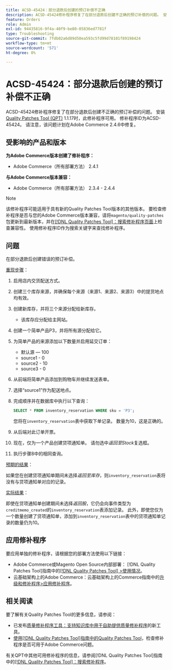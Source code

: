 ```yaml
---
title: ACSD-45424：部分退款后创建的预订补偿不正确
description: ACSD-45424修补程序修复了在部分退款后创建不正确的预订补偿的问题。 安装[Quality Patches Tool (QPT)](https://experienceleague.adobe.com/en/docs/commerce-operations/tools/quality-patches-tool/quality-patches-tool-to-self-serve-quality-patches) 1.1.17后，即可使用此修补程序。 修补程序ID为ACSD-45424。 请注意，该问题计划在Adobe Commerce 2.4.6中修复。
feature: Orders
role: Admin
exl-id: 94435816-9f4a-40f9-be80-05836ed7781f
type: Troubleshooting
source-git-commit: 7fdb02a6d89d50ea593c5fd99d78101f89198424
workflow-type: tm+mt
source-wordcount: '571'
ht-degree: 0%

---
```


# ACSD-45424：部分退款后创建的预订补偿不正确

ACSD-45424修补程序修复了在部分退款后创建不正确的预订补偿的问题。 安装[Quality Patches Tool (QPT)](https://experienceleague.adobe.com/en/docs/commerce-operations/tools/quality-patches-tool/quality-patches-tool-to-self-serve-quality-patches) 1.1.17时，此修补程序可用。 修补程序ID为ACSD-45424。 请注意，该问题计划在Adobe Commerce 2.4.6中修复。

## 受影响的产品和版本

**为Adobe Commerce版本创建了修补程序：**

* Adobe Commerce（所有部署方法） 2.4.1

**与Adobe Commerce版本兼容：**

* Adobe Commerce（所有部署方法） 2.3.4 - 2.4.4

>[!NOTE]
>
>该修补程序可能适用于具有新的Quality Patches Tool版本的其他版本。 要检查修补程序是否与您的Adobe Commerce版本兼容，请将`magento/quality-patches`包更新到最新版本，并在[[!DNL Quality Patches Tool]：搜索修补程序页面](https://experienceleague.adobe.com/en/docs/commerce-operations/tools/quality-patches-tool/quality-patches-tool-to-self-serve-quality-patches)上检查兼容性。 使用修补程序ID作为搜索关键字来查找修补程序。

## 问题

在部分退款后创建错误的预订补偿。

<u>重现步骤</u>：

1. 启用店内交货配送方式。
1. 创建三个库存来源，并确保每个来源（来源1、来源2、来源3）中的提货地点均有效。
1. 创建新库存，并将三个来源分配给新库存。
   * 该库存应分配给主网站。
1. 创建一个简单产品P3，并将所有源分配给它。
1. 为简单产品的来源添加以下数量并启用延交订单：
   * 默认源 — 100
   * source1 - 0
   * source2 - 10
   * source3 - 0
1. 从前端将简单产品添加到购物车并继续发送表单。
1. 选择“source1”作为配送地点。
1. 完成顺序并在数据库中执行以下查询：

   ```sql
   SELECT * FROM inventory_reservation WHERE sku = 'P3';
   ```

   您将在`inventory_reservation`表中获取下单记录。 数量为10，这是正确的。
1. 从后端对此订单开票。
1. 现在，仅为一个产品创建贷项通知单。 请勿选中&#x200B;*返回至Stock*&#x200B;复选框。
1. 执行步骤8中的相同查询。

<u>预期的结果</u>：

如果您在创建贷项通知单期间未选择&#x200B;*返回至库存*，则`inventory_reservation`表将没有与贷项通知单对应的记录。

<u>实际结果</u>：

即使在贷项通知单创建期间未选择&#x200B;*返回股*，它仍会向事件类型为`creditmemo_created`的`inventory_reservation`表添加记录。 此外，即使您仅为一个数量创建了贷项通知单，添加到`inventory_reservation`表中的贷项通知单记录的数量仍为10。

## 应用修补程序

要应用单独的修补程序，请根据您的部署方法使用以下链接：

* Adobe Commerce或Magento Open Source内部部署： [!DNL Quality Patches Tool]指南中的[[!DNL Quality Patches Tool] >使用情况](/help/tools/quality-patches-tool/usage.md)。
* 云基础架构上的Adobe Commerce：云基础架构上的Commerce指南中的[升级和修补程序>应用修补程序](https://experienceleague.adobe.com/docs/commerce-cloud-service/user-guide/develop/upgrade/apply-patches.html)。

## 相关阅读

要了解有关Quality Patches Tool的更多信息，请参阅：

* 已发布[质量修补程序工具：支持知识库中用于自助提供质量修补程序](https://experienceleague.adobe.com/en/docs/commerce-operations/tools/quality-patches-tool/quality-patches-tool-to-self-serve-quality-patches)的新工具。
* [使用[!DNL Quality Patches Tool]指南中的Quality Patches Tool](/help/tools/quality-patches-tool/patches-available-in-qpt/check-patch-for-magento-issue-with-magento-quality-patches.md)，检查修补程序是否可用于Adobe Commerce问题。

有关QPT中其他可用修补程序的信息，请参阅[!DNL Quality Patches Tool]指南中的[[!DNL Quality Patches Tool]：搜索修补程序](https://experienceleague.adobe.com/tools/commerce-quality-patches/index.html)。
